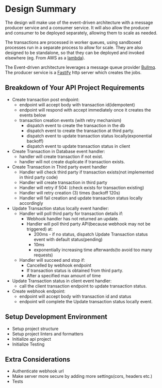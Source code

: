 # Design Summary

The design will make use of the event-driven architecture with a message producer service and a consumer service. It will also allow the producer and consumer to be deployed separately, allowing them to scale as needed.

The transactions are processed in worker queues, using sandboxed processes run in a separate process to allow for scale. They are also designed to be standalone, so that they can be deployed and invoked elsewhere (eg. From AWS as a [lambda](https://docs.aws.amazon.com/lambda/latest/dg/getting-started.html)).

The Event-driven architecture leverages a message queue provider [Bullmq](https://github.com/taskforcesh/bullmq). The producer service is a [Fastify](https://github.com/fastify/fastify) http server which creates the jobs.

## Breakdown of Your API Project Requirements

- Create transaction post endpoint:
  - endpoint will accept body with transaction id(idempotent)
  - endpoint will respond with accept immediately once it creates the events below
  - transaction creation events (with retry mechanism)
    - dispatch event to create the transaction in the db
    - dispatch event to create the transaction at third party.
    - dispatch event to update transaction status locally(exponential backoff)
    - dispatch event to update transaction status in client
- Create Transaction in Database event handler:
  - handler will create transaction if not exist.
  - handler will not create duplicate if transaction exists.
- Create Transaction in Third party event handler
  - Handler will check third party if transaction exists(not implemented in third party code)
  - Handler will create transaction in third party
  - Handler will retry if 504: (check exists for transaction existing)
  - Handler will retry creation (3) times (backoff 120s)
  - Handler will fail creation and update transaction status locally accordingly
- Update Transaction status locally event handler:
  - Handler will poll third party for transaction details if:
    - Webhook handler has not returned an update.
    - Handler will poll third party API(because webhook may not be triggered) at:
      - 200ms - if no status, dispatch Update Transaction status event with default status(pending)
      - 10ms
      - exponentially increasing time afterwards(to avoid too many requests)
  - Handler will succeed and stop if:
    - Cancelled by webhook endpoint
    - If transaction status is obtained from third party.
    - After a specified max amount of time
- Update Transaction status in client event handler:
  - call the client transaction endpoint to update transaction status.
- Create webhook endpoint:
  - endpoint will accept body with transaction id and status
  - endpoint will complete the Update transaction status locally event.

## Setup Development Environment

- Setup project structure
- Setup project linters and formatters
- Initialize api project
- Initialize Testing

## Extra Considerations

- Authenticate webhook url
- Make server more secure by adding more settings(cors, headers etc.)
- Tests
